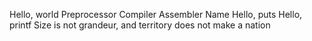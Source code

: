 Hello, world
 Preprocessor
Compiler
Assembler
Name
Hello, puts
Hello, printf
Size is not grandeur, and territory does not make a nation
